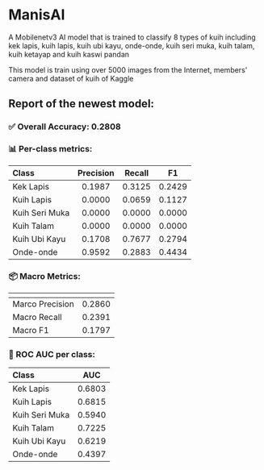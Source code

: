 # ManisAI
A Mobilenetv3 AI model that is trained to classify 8 types of kuih including kek lapis, kuih lapis, kuih ubi kayu, onde-onde, kuih seri muka, kuih talam, kuih ketayap and kuih kaswi pandan

This model is train using over 5000 images from the Internet, members' camera and dataset of kuih of Kaggle

## Report of the newest model:
### ✅ Overall Accuracy: 0.2808

### 📊 Per-class metrics:
| Class          |  Precision  |   Recall   |     F1     |
|:---------------|:-----------:|:----------:|:----------:|
| Kek Lapis      |    0.1987   |   0.3125   |   0.2429   |
| Kuih Lapis     |    0.0000   |   0.0659   |   0.1127   |
| Kuih Seri Muka |    0.0000   |   0.0000   |   0.0000   |
| Kuih Talam     |    0.0000   |   0.0000   |   0.0000   |
| Kuih Ubi Kayu  |    0.1708   |   0.7677   |   0.2794   |
| Onde-onde      |    0.9592   |   0.2883   |   0.4434   |

### 📦 Macro Metrics:
| <!-- -->         |  <!-- -->   |
|:-----------------|:-----------:|
| Marco Precision  |    0.2860   |
| Macro Recall     |    0.2391   |
| Macro F1         |    0.1797   |

### 🎯 ROC AUC per class:
| Class          |     AUC     |
|:---------------|:-----------:|
| Kek Lapis      |    0.6803   |
| Kuih Lapis     |    0.6815   |
| Kuih Seri Muka |    0.5940   |
| Kuih Talam     |    0.7225   |
| Kuih Ubi Kayu  |    0.6219   |
| Onde-onde      |    0.4397   |
